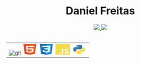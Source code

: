 <h1 align="center"> Daniel Freitas</h1>

<div align="center">

  <a href="https://danielfreitas.dev.br" target="_blank">
    <img height="180em" src="https://github-readme-stats.vercel.app/api?username=danfreitas97&show_icons=true&theme=great-gatsby&include_all_commits=true&count_private=true"/>
    <img height="180em" src="https://github-readme-stats.vercel.app/api/top-langs/?username=danfreitas97&langs_count=7&theme=great-gatsby"/>
  </a>
</div>

<br>

<table align="center">
  <tr>
    <td>
      <img alt="git" height="30" width="40" src="https://cdn.jsdelivr.net/gh/devicons/devicon/icons/git/git-original.svg" />
      <img alt="HTML" height="30" width="40" src="https://raw.githubusercontent.com/devicons/devicon/master/icons/html5/html5-original.svg" />
      <img alt="CSS" height="30" width="40" src="https://raw.githubusercontent.com/devicons/devicon/master/icons/css3/css3-original.svg" />
      <img alt="JS" height="30" width="40" src="https://raw.githubusercontent.com/devicons/devicon/master/icons/javascript/javascript-plain.svg" />
      <img alt="Python" height="30" width="40" src="https://raw.githubusercontent.com/devicons/devicon/master/icons/python/python-original.svg" />
    </td>
  </tr>
</table>

##
